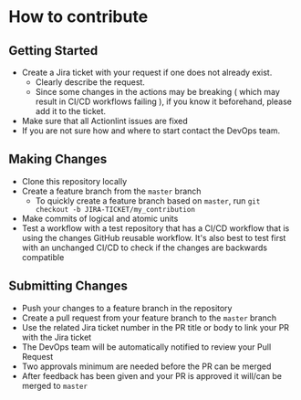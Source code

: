 # How to contribute

## Getting Started
* Create a Jira ticket with your request if one does not already exist.
  * Clearly describe the request.
  * Since some changes in the actions may be breaking ( which may result in CI/CD workflows failing ), if you know it beforehand, please add it to the ticket.
* Make sure that all Actionlint issues are fixed
* If you are not sure how and where to start contact the DevOps team.

## Making Changes
* Clone this repository locally
* Create a feature branch from the `master` branch
  * To quickly create a feature branch based on `master`, run `git checkout -b JIRA-TICKET/my_contribution`
* Make commits of logical and atomic units
* Test a workflow with a test repository that has a CI/CD workflow that is using the changes GitHub reusable workflow. It's also best to test first with an unchanged CI/CD to check if the changes are backwards compatible

## Submitting Changes
* Push your changes to a feature branch in the repository
* Create a pull request from your feature branch to the `master` branch
* Use the related Jira ticket number in the PR title or body to link your PR with the Jira ticket
* The DevOps team will be automatically notified to review your Pull Request
* Two approvals minimum are needed before the PR can be merged
* After feedback has been given and your PR is approved it will/can be merged to `master`